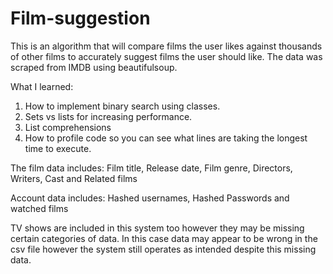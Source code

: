 # Film-suggestion

This is an algorithm that will compare films the user likes against thousands of other films to accurately suggest films the user should like.
The data was scraped from IMDB using beautifulsoup. 

What I learned:
1) How to implement binary search using classes.
2) Sets vs lists for increasing performance.
3) List comprehensions
4) How to profile code so you can see what lines are taking the longest time to execute.


The film data includes:
Film title,
Release date,
Film genre,
Directors,
Writers,
Cast and
Related films


Account data includes:
Hashed usernames,
Hashed Passwords and
watched films


TV shows are included in this system too however they may be missing certain categories of data. In this case data may appear to be wrong in the csv file however the system still operates as intended despite this missing data. 

